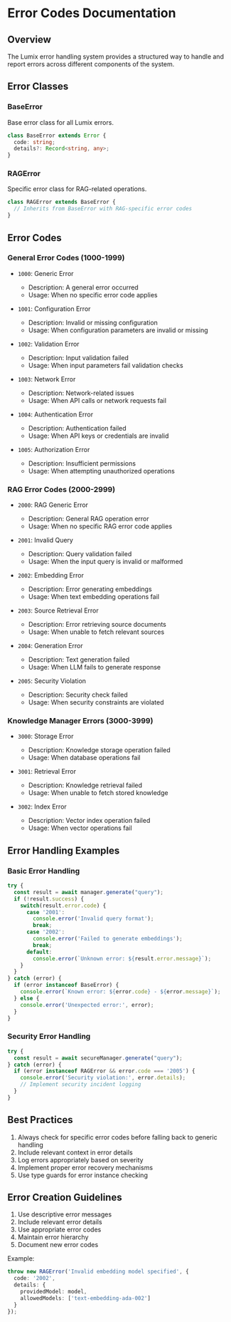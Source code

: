 # Error Codes Documentation

## Overview
The Lumix error handling system provides a structured way to handle and report errors across different components of the system.

## Error Classes

### BaseError
Base error class for all Lumix errors.

```typescript
class BaseError extends Error {
  code: string;
  details?: Record<string, any>;
}
```

### RAGError
Specific error class for RAG-related operations.

```typescript
class RAGError extends BaseError {
  // Inherits from BaseError with RAG-specific error codes
}
```

## Error Codes

### General Error Codes (1000-1999)
- `1000`: Generic Error
  - Description: A general error occurred
  - Usage: When no specific error code applies

- `1001`: Configuration Error
  - Description: Invalid or missing configuration
  - Usage: When configuration parameters are invalid or missing

- `1002`: Validation Error
  - Description: Input validation failed
  - Usage: When input parameters fail validation checks

- `1003`: Network Error
  - Description: Network-related issues
  - Usage: When API calls or network requests fail

- `1004`: Authentication Error
  - Description: Authentication failed
  - Usage: When API keys or credentials are invalid

- `1005`: Authorization Error
  - Description: Insufficient permissions
  - Usage: When attempting unauthorized operations

### RAG Error Codes (2000-2999)
- `2000`: RAG Generic Error
  - Description: General RAG operation error
  - Usage: When no specific RAG error code applies

- `2001`: Invalid Query
  - Description: Query validation failed
  - Usage: When the input query is invalid or malformed

- `2002`: Embedding Error
  - Description: Error generating embeddings
  - Usage: When text embedding operations fail

- `2003`: Source Retrieval Error
  - Description: Error retrieving source documents
  - Usage: When unable to fetch relevant sources

- `2004`: Generation Error
  - Description: Text generation failed
  - Usage: When LLM fails to generate response

- `2005`: Security Violation
  - Description: Security check failed
  - Usage: When security constraints are violated

### Knowledge Manager Errors (3000-3999)
- `3000`: Storage Error
  - Description: Knowledge storage operation failed
  - Usage: When database operations fail

- `3001`: Retrieval Error
  - Description: Knowledge retrieval failed
  - Usage: When unable to fetch stored knowledge

- `3002`: Index Error
  - Description: Vector index operation failed
  - Usage: When vector operations fail

## Error Handling Examples

### Basic Error Handling
```typescript
try {
  const result = await manager.generate("query");
  if (!result.success) {
    switch(result.error.code) {
      case '2001':
        console.error('Invalid query format');
        break;
      case '2002':
        console.error('Failed to generate embeddings');
        break;
      default:
        console.error(`Unknown error: ${result.error.message}`);
    }
  }
} catch (error) {
  if (error instanceof BaseError) {
    console.error(`Known error: ${error.code} - ${error.message}`);
  } else {
    console.error('Unexpected error:', error);
  }
}
```

### Security Error Handling
```typescript
try {
  const result = await secureManager.generate("query");
} catch (error) {
  if (error instanceof RAGError && error.code === '2005') {
    console.error('Security violation:', error.details);
    // Implement security incident logging
  }
}
```

## Best Practices

1. Always check for specific error codes before falling back to generic handling
2. Include relevant context in error details
3. Log errors appropriately based on severity
4. Implement proper error recovery mechanisms
5. Use type guards for error instance checking

## Error Creation Guidelines

1. Use descriptive error messages
2. Include relevant error details
3. Use appropriate error codes
4. Maintain error hierarchy
5. Document new error codes

Example:
```typescript
throw new RAGError('Invalid embedding model specified', {
  code: '2002',
  details: {
    providedModel: model,
    allowedModels: ['text-embedding-ada-002']
  }
});
